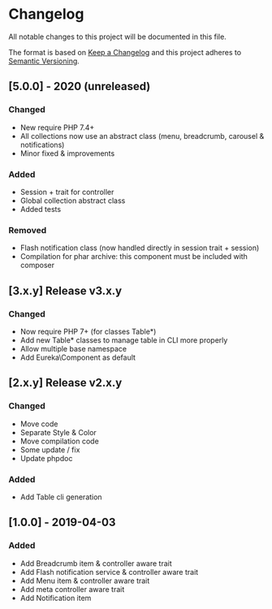 # Changelog
All notable changes to this project will be documented in this file.

The format is based on [Keep a Changelog](http://keepachangelog.com/en/1.0.0/)
and this project adheres to [Semantic Versioning](http://semver.org/spec/v2.0.0.html).


## [5.0.0] - 2020 (unreleased)
### Changed
 * New require PHP 7.4+
 * All collections now use an abstract class (menu, breadcrumb, carousel & notifications)
 * Minor fixed & improvements
### Added
 * Session + trait for controller
 * Global collection abstract class
 * Added tests
### Removed
 * Flash notification class (now handled directly in session trait + session)
 * Compilation for phar archive: this component must be included with composer


## [3.x.y] Release v3.x.y
### Changed
 * Now require PHP 7+ (for classes Table\*)
 * Add new Table\* classes to manage table in CLI more properly
 * Allow multiple base namespace
 * Add Eureka\Component as default

## [2.x.y] Release v2.x.y
### Changed
  * Move code
  * Separate Style & Color
  * Move compilation code
  * Some update / fix
  * Update phpdoc
### Added
  * Add Table cli generation
 


## [1.0.0] - 2019-04-03
### Added
  * Add Breadcrumb item & controller aware trait
  * Add Flash notification service & controller aware trait
  * Add Menu item & controller aware trait
  * Add meta controller aware trait
  * Add Notification item
